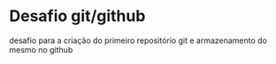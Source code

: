 # Desafio git/github

desafio para a criação do primeiro repositório git e armazenamento do mesmo no github
